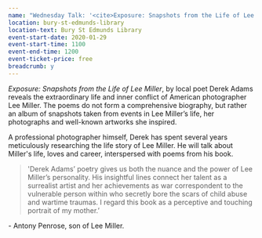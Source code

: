 ```yaml
---
name: "Wednesday Talk: '<cite>Exposure: Snapshots from the Life of Lee Miller</cite>', by Derek Adams"
location: bury-st-edmunds-library
location-text: Bury St Edmunds Library
event-start-date: 2020-01-29
event-start-time: 1100
event-end-time: 1200
event-ticket-price: free
breadcrumb: y
---
```


<cite>Exposure: Snapshots from the Life of Lee Miller</cite>, by local poet Derek Adams reveals the extraordinary life and inner conflict of American photographer Lee Miller. The poems do not form a comprehensive biography, but rather an album of snapshots taken from events in Lee Miller’s life, her photographs and well-known artworks she inspired.

A professional photographer himself, Derek has spent several years meticulously researching the life story of Lee Miller. He will talk about Miller's life, loves and career, interspersed with poems from his book.

> 'Derek Adams’ poetry gives us both the nuance and the power of Lee Miller’s personality. His insightful lines connect her talent as a surrealist artist and her achievements as war correspondent to the vulnerable person within who secretly bore the scars of child abuse and wartime traumas. I regard this book as a perceptive and touching portrait of my mother.’ 

\- Antony Penrose, son of Lee Miller.
